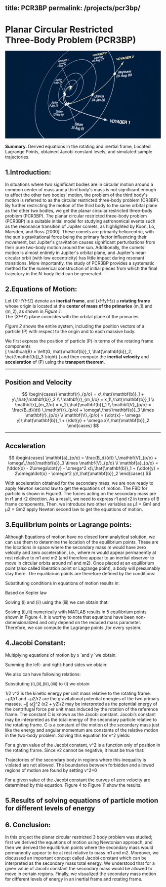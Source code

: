 title: PCR3BP
permalink: /projects/pcr3bp/
---
<script src="https://polyfill.io/v3/polyfill.min.js?features=es6"></script>
<script id="MathJax-script" async
  src="https://cdn.jsdelivr.net/npm/mathjax@3/es5/tex-mml-chtml.js">
</script>

<link rel="stylesheet" href="/assets/css/style.css">


# Planar Circular Restricted Three‑Body Problem (PCR3BP)

![Hero](/assets/images/PCR3BD.png)

**Summary.** Derived equations in the rotating and inertial frame, Located Lagrange Points,  obtained Jacobi constant levels, and simulated sample trajectories.

## 1.Introduction:
   In situations where two significant bodies are in circular motion around a common center of mass and a third body's mass is not significant enough to affect the other two bodies' motion, the problem of the third body's motion is referred to as the circular restricted three-body problem (CR3BP). By further restricting the motion of the third body to the same orbital plane as the other two bodies, we get the planar circular restricted three-body problem (PCR3BP).
  The planar circular restricted three-body problem (PCR3BP) is a suitable initial model for studying astronomical events such as the resonance transition of Jupiter comets, as highlighted by Koon, Lo, Marsden, and Ross [2000]. These comets are primarily heliocentric, with the sun's gravitational force being the primary factor influencing their movement, but Jupiter's gravitation causes significant perturbations from their pure two-body motion around the sun. Additionally, the comets' motion is almost entirely in Jupiter's orbital plane, and Jupiter's near-circular orbit (with low eccentricity) has little impact during resonant transitions. More importantly, the study of PCR3BP provides a systematic method for the numerical construction of initial pieces from which the final trajectory in the N-body field can be generated.


## 2.Equations of Motion:


Let \(X\!-\!Y\!-\!Z\) denote an **inertial frame**, and \(x\!-\!y\!-\!z\) a **rotating frame** whose origin is located at the **center of mass of the primaries** \(m_1\) and \(m_2\), as shown in *Figure&nbsp;1*.  
The \(X\!-\!Y\) plane coincides with the orbital plane of the primaries.

*Figure&nbsp;2* shows the entire system, including the position vectors of a particle \(P\) with respect to the origin and to each massive body.

We first express the position of particle \(P\) in terms of the rotating frame components  
\[
\mathcal{B} = \left(G, \hat{\mathbf{b}}_1, \hat{\mathbf{b}}_2, \hat{\mathbf{b}}_3 \right)
\]
and then compute the **inertial velocity** and **acceleration** of \(P\) using the **transport theorem**.

---
## Position and Velocity

$$
\begin{cases}
\mathbf{r}_{p/o} = x\,\hat{\mathbf{b}}_1 + y\,\hat{\mathbf{b}}_2 \\
\mathbf{r}_{m_1/o} = x_1\,\hat{\mathbf{b}}_1 \\
\mathbf{r}_{m_2/o} = x_2\,\hat{\mathbf{b}}_1 \\
\mathbf{V}_{p/o} = \frac{B_d}{dt} \,\mathbf{r}_{p/o} + \omega\,\hat{\mathbf{e}}_3 \times \mathbf{r}_{p/o} \\
\mathbf{V}_{p/o} = (\dot{x} - \omega y)\,\hat{\mathbf{b}}_1 + (\dot{y} + \omega x)\,\hat{\mathbf{b}}_2
\end{cases}
$$

---

## Acceleration

$$
\begin{cases}
\mathbf{a}_{p/o} = \frac{B_d}{dt} \,\mathbf{V}_{p/o} + \omega\,\hat{\mathbf{e}}_3 \times \mathbf{V}_{p/o} \\
\mathbf{a}_{p/o} = (\ddot{x} - 2\omega\dot{y} - \omega^2 x)\,\hat{\mathbf{b}}_1 +
                   (\ddot{y} + 2\omega\dot{x} - \omega^2 y)\,\hat{\mathbf{b}}_2
\end{cases}
$$











With acceleration obtained for the secondary mass, we are now ready to apply Newton second law to get the equations of motion. The FBD for particle is shown in Figure3. The forces acting on the secondary mass are in r1 and r2 direction. As a result, we need to express r1 and r2 in terms of B frame components. Then, we introduce two other variables as µ1 = Gm1 and µ2 = Gm2 apply Newton second law to get the equations of motion. 


## 3.Equilibrium points or Lagrange points:
Although Equations of motion have no closed form analytical solution, we can use them to determine the location of the equilibrium points. These are the locations in space where the secondary mass m would have zero velocity and zero acceleration, i.e., where m would appear permanently at rest relative to m1 and m2 (and therefore appear to an inertial observer to move in circular orbits around m1 and m2). Once placed at an equilibrium point (also called liberation point or Lagrange point), a body will presumably stay there. The equilibrium points are therefore defined by the conditions: 




Substituting conditions in equations of motion results in: 




Based on Kepler law  





Solving  (i) and (ii) using the (iii)  we can obtain that:




Solving (i),(ii) numerically with MATLAB results in 5 equilibrium points shown in Figure 4. It is worthy to note that equations have been non-dimensionalized and only depend on the reduced mass parameter. Therefore, we can compute the Lagrange points ,for every system.

## 4.Jacobi Constant:
Multiplying equations of motion by x ̇ and y ̇ we obtain: 



Summing the left- and right-hand sides we obtain: 



We also can have following relations:





Substituting (i),(ii),(iii),(iiii)   to (I) we obtain












1/2 v^2 is the kinetic energy per unit mass relative to the rotating frame. −µ1/r1 and −µ2/r2 are the gravitational potential energies of the two primary masses. −〖 ω〗^2 (x2 + y2)/2 may be interpreted as the potential energy of the centrifugal force per unit mass induced by the rotation of the reference frame. The constant C is known as the Jacobi constant. Jacobi’s constant may be interpreted as the total energy of the secondary particle relative to the rotating frame. C is a constant of the motion of the secondary mass just like the energy and angular momentum are constants of the relative motion in the two-body problem. Solving this equation for v^2 yields: 






For a given value of the Jacobi constant, v^2  is a function only of position in the rotating frame. Since v2 cannot be negative, it must be true that:





Trajectories of the secondary body in regions where this inequality is violated are not allowed. The boundaries between forbidden and allowed regions of motion are found by setting v^2=0





For a given value of the Jacobi constant the curves of zero velocity are determined by this equation. Figure 4 to Figure 11 show the results.





## 5.Results of solving equations of particle motion for different levels of energy








## 6. Conclusion:
In this project the planar circular restricted 3 body problem was studied; first we derived the equations of motion using Newtonian approach, and then we derived the equilibrium points where the secondary mass would permanently appear to be at rest relative to mass m1 and m2. Moreover, we discussed an important concept called Jacobi constant which can be interpreted as the secondary mass total energy. We understood that for a given value of Jacobi constant the secondary mass would be allowed to move in certain regions. Finally, we visualized the secondary mass motion for different levels of energy in an inertial frame and rotating frame. 

